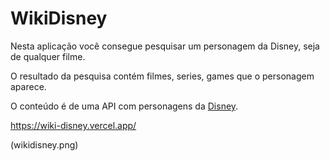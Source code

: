 # WikiDisney

Nesta aplicação você consegue pesquisar um personagem da Disney, seja de qualquer filme.

O resultado da pesquisa contém filmes, series, games que o personagem aparece.

O conteúdo é de uma API com personagens da [Disney](https://disneyapi.dev/).

https://wiki-disney.vercel.app/

(wikidisney.png)
